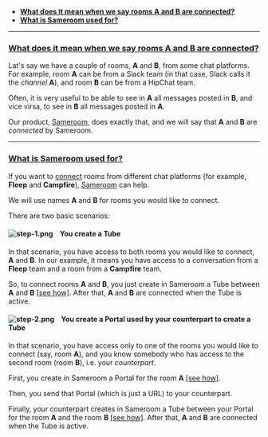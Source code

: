  - [**What does it mean when we say rooms A and B are connected?**](/getting-started/en/faq/list#connected-rooms)
 - [**What is Sameroom used for?**](/getting-started/en/faq/list#sameroom-purpose)
 
---
### <a href="#connected-rooms" name="connected-rooms">**What does it mean when we say rooms A and B are connected?**</a>
 
Lat's say we have a couple of rooms, **A** and **B**, from some chat platforms. For example, room **A** can be from a Slack team (in that case, Slack calls it the _channel_ **A**), and room **B** can be from a HipChat team.

Often, it is very useful to be able to see in **A** all messages posted in **B**, and vice virsa, to see in **B** all messages posted in **A**.

Our product, [Sameroom](https://sameroom.io), does exactly that, and we will say that **A** and **B** are _connected_ by Sameroom. 

---
### <a href="#sameroom-purpose" name="sameroom-purpose">**What is Sameroom used for?**</a>
 
If you want to [connect](/getting-started/en/faq/list#connected-rooms) rooms from different chat platforms (for example, **Fleep** and **Campfire**), [Sameroom](https://sameroom.io) can help. 

We will use names **A** and **B** for rooms you would like to connect.

There are two basic scenarios:

#### ![step-1.png](https://in.kato.im/b8be284b81c9467fed3170d274c28de6789dd2fae1957895cd34bc20a2676d25/step-1.png) &ensp; **You create a Tube**
 
In that scenario, you have access to both rooms you would like to connect, **A** and **B**. In our example, it means you have access to a conversation from a **Fleep** team and a room from a **Campfire** team.  

So, to connect rooms **A** and **B**, you just create in Sameroom a Tube between **A** and **B** [[see how]](/getting-started/en/faq/list#how-to-create-a-tube). After that, **A** and **B** are connected when the Tube is active.

#### ![step-2.png](https://in.kato.im/99977b264e016814f4af35ac12a7fe42f1138758cd4b9285fa8c34e628a264fd/step-2.png) &ensp; **You create a Portal used by your counterpart to create a Tube**
 
In that scenario, you have access only to one of the rooms you would like to connect (say, room **A**), and you know somebody who has access to the second room (room **B**), i.e. your _counterpart_.

First, you create in Sameroom a Portal for the room **A** [[see how]](/getting-started/en/faq/list#how-to-use-a-portal).

Then, you send that Portal (which is just a URL) to your counterpart.

Finally, your counterpart creates in Sameroom a Tube between your Portal for the room **A** and the room **B** [[see how]](/getting-started/en/faq/list#how-to-create-a-tube). After that, **A** and **B** are connected when the Tube is active.
